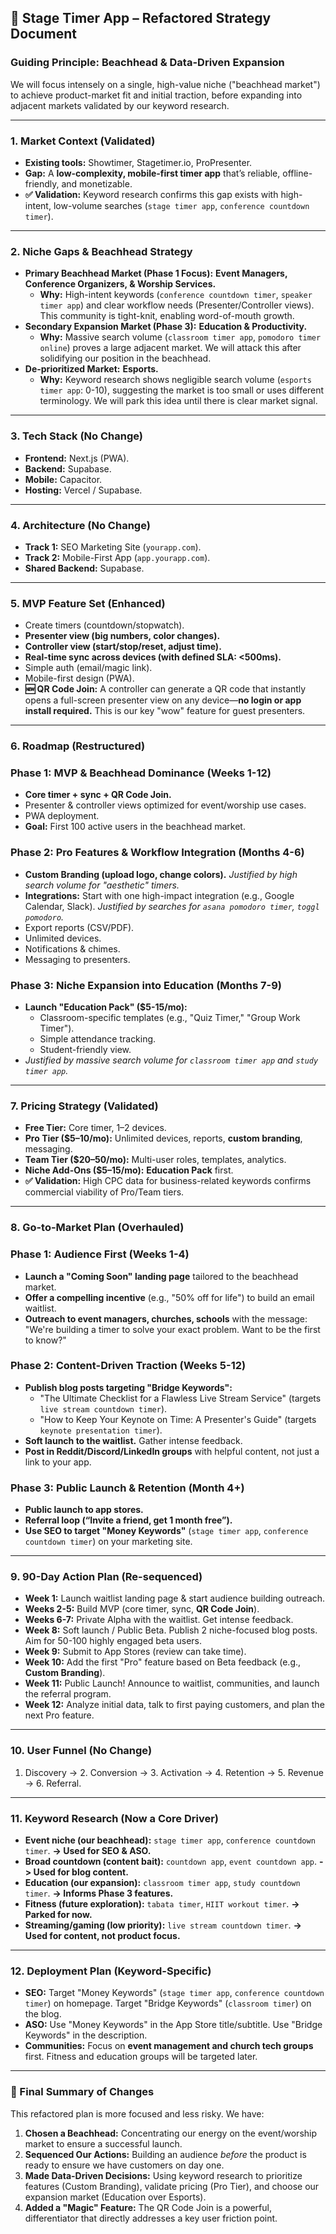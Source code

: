 
## 📘 Stage Timer App – **Refactored** Strategy Document

### **Guiding Principle: Beachhead & Data-Driven Expansion**

We will focus intensely on a single, high-value niche ("beachhead market") to achieve product-market fit and initial traction, before expanding into adjacent markets validated by our keyword research.

---

### 1. Market Context (Validated)

- **Existing tools:** Showtimer, Stagetimer.io, ProPresenter.
- **Gap:** A **low-complexity, mobile-first timer app** that’s reliable, offline-friendly, and monetizable.
- **✅ Validation:** Keyword research confirms this gap exists with high-intent, low-volume searches (`stage timer app`, `conference countdown timer`).

---

### 2. Niche Gaps & **Beachhead Strategy**

- **Primary Beachhead Market (Phase 1 Focus):** **Event Managers, Conference Organizers, & Worship Services.**
  - **Why:** High-intent keywords (`conference countdown timer`, `speaker timer app`) and clear workflow needs (Presenter/Controller views). This community is tight-knit, enabling word-of-mouth growth.
- **Secondary Expansion Market (Phase 3):** **Education & Productivity.**
  - **Why:** Massive search volume (`classroom timer app`, `pomodoro timer online`) proves a large adjacent market. We will attack this after solidifying our position in the beachhead.
- **De-prioritized Market:** **Esports.**
  - **Why:** Keyword research shows negligible search volume (`esports timer app`: 0-10), suggesting the market is too small or uses different terminology. We will park this idea until there is clear market signal.

---

### 3. Tech Stack (No Change)

- **Frontend:** Next.js (PWA).
- **Backend:** Supabase.
- **Mobile:** Capacitor.
- **Hosting:** Vercel / Supabase.

---

### 4. Architecture (No Change)

- **Track 1:** SEO Marketing Site (`yourapp.com`).
- **Track 2:** Mobile-First App (`app.yourapp.com`).
- **Shared Backend:** Supabase.

---

### 5. MVP Feature Set (Enhanced)

- Create timers (countdown/stopwatch).
- **Presenter view (big numbers, color changes).**
- **Controller view (start/stop/reset, adjust time).**
- **Real-time sync across devices (with defined SLA: <500ms).**
- Simple auth (email/magic link).
- Mobile-first design (PWA).
- **🆕 QR Code Join:** A controller can generate a QR code that instantly opens a full-screen presenter view on any device—**no login or app install required.** This is our key "wow" feature for guest presenters.

---

### 6. Roadmap (Restructured)

### **Phase 1: MVP & Beachhead Dominance (Weeks 1-12)**

- **Core timer + sync + QR Code Join.**
- Presenter & controller views optimized for event/worship use cases.
- PWA deployment.
- **Goal:** First 100 active users in the beachhead market.

### **Phase 2: Pro Features & Workflow Integration (Months 4-6)**

- **Custom Branding (upload logo, change colors).** *Justified by high search volume for "aesthetic" timers.*
- **Integrations:** Start with one high-impact integration (e.g., Google Calendar, Slack). *Justified by searches for `asana pomodoro timer`, `toggl pomodoro`.*
- Export reports (CSV/PDF).
- Unlimited devices.
- Notifications & chimes.
- Messaging to presenters.

### **Phase 3: Niche Expansion into Education (Months 7-9)**

- **Launch "Education Pack" ($5-15/mo):**
  - Classroom-specific templates (e.g., "Quiz Timer," "Group Work Timer").
  - Simple attendance tracking.
  - Student-friendly view.
- *Justified by massive search volume for `classroom timer app` and `study timer app`.*

---

### 7. Pricing Strategy (Validated)

- **Free Tier:** Core timer, 1–2 devices.
- **Pro Tier ($5–10/mo):** Unlimited devices, reports, **custom branding**, messaging.
- **Team Tier ($20–50/mo):** Multi-user roles, templates, analytics.
- **Niche Add-Ons ($5–15/mo):** **Education Pack** first.
- **✅ Validation:** High CPC data for business-related keywords confirms commercial viability of Pro/Team tiers.

---

### 8. Go-to-Market Plan (Overhauled)

### **Phase 1: Audience First (Weeks 1-4)**

- **Launch a "Coming Soon" landing page** tailored to the beachhead market.
- **Offer a compelling incentive** (e.g., "50% off for life") to build an email waitlist.
- **Outreach to event managers, churches, schools** with the message: "We're building a timer to solve your exact problem. Want to be the first to know?"

### **Phase 2: Content-Driven Traction (Weeks 5-12)**

- **Publish blog posts targeting "Bridge Keywords":**
  - "The Ultimate Checklist for a Flawless Live Stream Service" (targets `live stream countdown timer`).
  - "How to Keep Your Keynote on Time: A Presenter's Guide" (targets `keynote presentation timer`).
- **Soft launch to the waitlist.** Gather intense feedback.
- **Post in Reddit/Discord/LinkedIn groups** with helpful content, not just a link to your app.

### **Phase 3: Public Launch & Retention (Month 4+)**

- **Public launch to app stores.**
- **Referral loop (“Invite a friend, get 1 month free”).**
- **Use SEO to target "Money Keywords"** (`stage timer app`, `conference countdown timer`) on your marketing site.

---

### 9. 90-Day Action Plan (Re-sequenced)

- **Week 1:** Launch waitlist landing page & start audience building outreach.
- **Weeks 2-5:** Build MVP (core timer, sync, **QR Code Join**).
- **Weeks 6-7:** Private Alpha with the waitlist. Get intense feedback.
- **Week 8:** Soft launch / Public Beta. Publish 2 niche-focused blog posts. Aim for 50-100 highly engaged beta users.
- **Week 9:** Submit to App Stores (review can take time).
- **Week 10:** Add the first "Pro" feature based on Beta feedback (e.g., **Custom Branding**).
- **Week 11:** Public Launch! Announce to waitlist, communities, and launch the referral program.
- **Week 12:** Analyze initial data, talk to first paying customers, and plan the next Pro feature.

---

### 10. User Funnel (No Change)

1. Discovery → 2. Conversion → 3. Activation → 4. Retention → 5. Revenue → 6. Referral.

---

### 11. Keyword Research (Now a Core Driver)

- **Event niche (our beachhead):** `stage timer app`, `conference countdown timer`. **-> Used for SEO & ASO.**
- **Broad countdown (content bait):** `countdown app`, `event countdown app`. **-> Used for blog content.**
- **Education (our expansion):** `classroom timer app`, `study countdown timer`. **-> Informs Phase 3 features.**
- **Fitness (future exploration):** `tabata timer`, `HIIT workout timer`. **-> Parked for now.**
- **Streaming/gaming (low priority):** `live stream countdown timer`. **-> Used for content, not product focus.**

---

### 12. Deployment Plan (Keyword-Specific)

- **SEO:** Target "Money Keywords" (`stage timer app`, `conference countdown timer`) on homepage. Target "Bridge Keywords" (`classroom timer`) on the blog.
- **ASO:** Use "Money Keywords" in the App Store title/subtitle. Use "Bridge Keywords" in the description.
- **Communities:** Focus on **event management and church tech groups** first. Fitness and education groups will be targeted later.

---

### 🎯 Final Summary of Changes

This refactored plan is more focused and less risky. We have:

1. **Chosen a Beachhead:** Concentrating our energy on the event/worship market to ensure a successful launch.
2. **Sequenced Our Actions:** Building an audience *before* the product is ready to ensure we have customers on day one.
3. **Made Data-Driven Decisions:** Using keyword research to prioritize features (Custom Branding), validate pricing (Pro Tier), and choose our expansion market (Education over Esports).
4. **Added a "Magic" Feature:** The QR Code Join is a powerful, differentiator that directly addresses a key user friction point.
